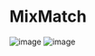 # MixMatch
![image](https://github.com/user-attachments/assets/52be300e-68dd-4da8-8e7f-997cf49cfe6d)
![image](https://github.com/user-attachments/assets/fa625831-4cab-4d77-a041-578d1ae3fd0a)

